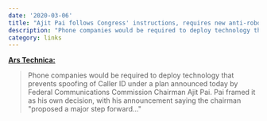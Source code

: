 ```yaml
---
date: '2020-03-06'
title: "Ajit Pai follows Congress' instructions, requires new anti-robocall tech"
description: "Phone companies would be required to deploy technology that prevents spoofing of Caller ID under a plan announced today by Federal Communications Commission Chairman Ajit Pai. Pai framed it as his own decision, with his announcement saying the chairman 'proposed a major step forward...'"
category: links
---
```


**[Ars Technica:](https://arstechnica.com/tech-policy/2020/03/ajit-pai-follows-congress-instructions-requires-new-anti-robocall-tech/)**

> Phone companies would be required to deploy technology that prevents spoofing of Caller ID under a plan announced today by Federal Communications Commission Chairman Ajit Pai. Pai framed it as his own decision, with his announcement saying the chairman "proposed a major step forward..."<!-- excerpt -->
